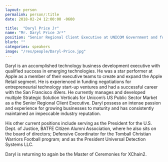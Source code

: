 ```yaml
---
layout: person
permalink: person/:title
date: 2018-02-24 12:00:00 -0600

title:  "Daryl Price Jr"
name: "Mr. Daryl Price Jr*"
position: "Senior Regional Client Executive at UNICOM Government and former NFL Player"
blurb: ""
categories: speakers
image: "/res/people/Daryl-Price.jpg"
---
```


Daryl is an accomplished technology business development executive with qualified success in emerging technologies. He was a star performer at Apple as a member of their executive teams to create and expand the Apple Retail segment. He is experienced in funding negotiations for entrepreneurial technology start-up ventures and had a successful career with the San Francisco 49ers. He currently manages and developed multiple Strategic Solution Verticals for Unicom’s US Public Sector Market as a the Senior Regional Client Executive. Daryl possess an intense passion and experience for growing businesses to maturity and has consistently maintained an impeccable industry reputation.


His other current positions include serving as the President for the U.S. Dept. of Justice, BATFE Citizen Alumni Association, where he also sits on the board of directors; Defensive Coordinator for the Tomball Christian Warriors Football program; and as the President Universal Detection Systems LLC.

Daryl is returning to again be the Master of Ceremonies for XChain2.
